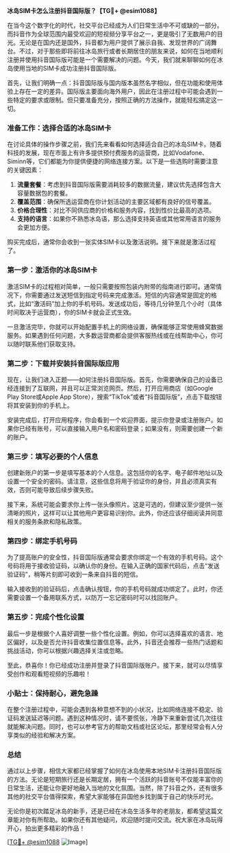 **冰岛SIM卡怎么注册抖音国际版？【TG💪+ @esim1088】**

在当今这个数字化的时代，社交平台已经成为人们日常生活中不可或缺的一部分。而抖音作为全球范围内最受欢迎的短视频分享平台之一，更是吸引了无数用户的目光。无论是在国内还是国外，抖音都为用户提供了展示自我、发现世界的广阔舞台。不过，对于那些即将前往冰岛旅行或者长期居住的朋友来说，如何在当地顺利注册并使用抖音国际版可能是一个需要解决的问题。今天，我们就来聊聊如何在冰岛使用当地的SIM卡成功注册抖音国际版。

首先，让我们明确一点：抖音国际版与国内版本虽然名字相似，但在功能和使用体验上存在一定的差异。国际版主要面向海外用户，因此在注册过程中可能会遇到一些特定的要求或限制。但只要准备充分，按照正确的方法操作，就能轻松搞定这一切。

### 准备工作：选择合适的冰岛SIM卡

在讨论具体的操作步骤之前，我们先来看看如何选择适合自己的冰岛SIM卡。随着科技的发展，现在市面上有许多提供预付费服务的运营商，比如Vodafone、Siminn等，它们都能为你提供便捷的网络连接方案。以下是一些选购时需要注意的关键因素：

1. **流量套餐**：考虑到抖音国际版需要消耗较多的数据流量，建议优先选择包含大容量数据包的套餐。
2. **覆盖范围**：确保所选运营商在你计划活动的主要区域都有良好的信号覆盖。
3. **价格合理性**：对比不同供应商的价格和服务内容，找到性价比最高的选项。
4. **支持的语言**：如果你不熟悉冰岛语，那么选择支持英语或其他常用语言的服务会更加方便。

购买完成后，通常你会收到一张实体SIM卡以及激活说明。接下来就是激活过程了。

### 第一步：激活你的冰岛SIM卡

激活SIM卡的过程相对简单，一般只需要按照包装内附带的指南进行即可。通常情况下，你需要通过发送短信到指定号码来完成激活。短信的内容通常是固定的格式，比如“激活码”加上你的手机号码。发送成功后，等待几分钟至几个小时（具体时间取决于运营商），你的SIM卡就会正式生效。

一旦激活完毕，你就可以开始配置手机上的网络设置，确保能够正常使用蜂窝数据服务。如果遇到任何问题，大多数运营商都会提供客服热线或在线帮助中心，你可以随时联系他们获取支持。

### 第二步：下载并安装抖音国际版应用

现在，让我们进入正题——如何注册抖音国际版。首先，你需要确保自己的设备已经连接到了互联网，并且可以正常浏览网页。然后，打开应用商店（如Google Play Store或Apple App Store），搜索“TikTok”或者“抖音国际版”，点击下载按钮将其安装到你的手机上。

安装完成后，打开应用程序，你会看到一个欢迎界面，提示你登录或注册账户。如果你已经有账号，可以直接输入用户名和密码登录；如果没有，则需要创建一个新的账户。

### 第三步：填写必要的个人信息

创建新账户的第一步是填写基本的个人信息。这包括你的名字、电子邮件地址以及设置一个安全的密码。请注意，这些信息将用于验证你的身份，并且必须真实有效，否则可能导致后续步骤失败。

接下来，系统可能会要求你上传一张头像照片。这是可选的，但建议至少提供一张清晰的照片，这样可以让其他用户更容易识别你。此外，你还应该仔细阅读并同意相关的服务条款和隐私政策。

### 第四步：绑定手机号码

为了提高账户的安全性，抖音国际版通常会要求你绑定一个有效的手机号码。这个号码将用于接收验证码，以确认你的身份。在输入正确的国家代码后，点击“发送验证码”，稍等片刻即可收到一条来自抖音的短信。

输入接收到的验证码后，点击确认按钮，你的手机号码就成功绑定了。此时，你还需要设置一个备用联系方式，以防万一忘记密码时可以找回账户。

### 第五步：完成个性化设置

最后一步是根据个人喜好调整一些个性化设置。例如，你可以选择喜欢的语言、地区偏好，以及是否允许抖音收集位置信息等。此外，抖音还会推荐一些热门话题和挑战活动，你可以根据兴趣选择关注或忽略。

至此，恭喜你！你已经成功注册并登录了抖音国际版账户。接下来，就可以尽情享受创作和观看短视频的乐趣啦！

### 小贴士：保持耐心，避免急躁

在整个注册过程中，可能会遇到各种意想不到的小状况，比如网络连接不稳定、验证码发送延迟等问题。遇到这种情况时，请不要慌张，冷静下来重新尝试几次往往就能解决问题。同时，也可以参考官方的帮助文档或社区论坛，那里经常会有人分享类似的经验和解决方案。

### 总结

通过以上步骤，相信大家都已经掌握了如何在冰岛使用本地SIM卡注册抖音国际版的方法。无论是短期旅行还是长期定居，拥有一个活跃的抖音账号不仅能丰富你的日常生活，还能让你更好地融入当地的文化氛围。当然，除了抖音之外，还有很多其他的社交平台值得探索，希望大家能够在异国他乡找到属于自己的快乐时光。

无论你是初次踏足冰岛的新手，还是已经在冰岛生活多年的老朋友，都希望这篇文章能对你有所帮助。如果你还有其他疑问，欢迎随时提问交流。祝大家在冰岛玩得开心，拍出更多精彩的作品！

[[TG💪+ @esim1088](https://t.me/s/esim1088) ![Image](https://i.postimg.cc/4NQfJmqS/Snipaste-2025-05-13-00-14-12.png)]